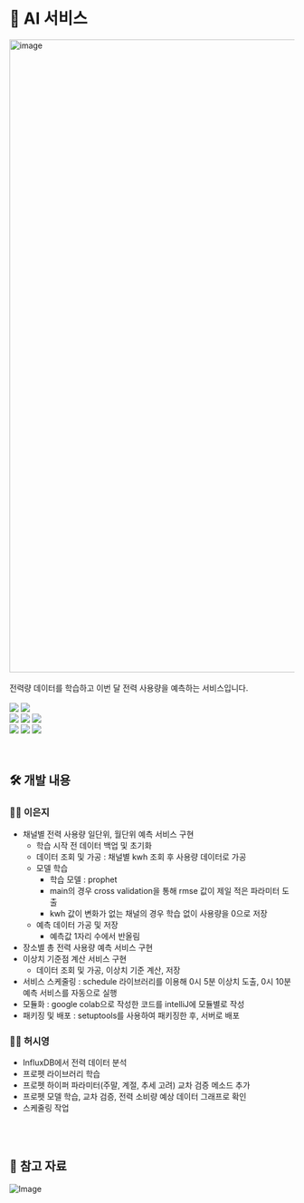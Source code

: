 # 🤖 AI 서비스
<img width="1117" alt="image" src="https://github.com/nhnacademy-aiot1-5/ai-service/assets/98167706/12c79f7e-f0a5-4662-bdca-8bd58ff9c919">
<br>
<br>
전력량 데이터를 학습하고 이번 달 전력 사용량을 예측하는 서비스입니다.
<br>
<br>
<div>
<img src="https://img.shields.io/badge/python-3776AB?style=for-the-badge&logo=python&logoColor=white">
<img src="https://img.shields.io/badge/prophet-3D5A96?style=for-the-badge&logo=prophet&logoColor=white">
<br>
<img src="https://img.shields.io/badge/mysql-4479A1?style=for-the-badge&logo=mysql&logoColor=white">
<img src="https://img.shields.io/badge/influxdb-22ADF6?style=for-the-badge&logo=influxdb&logoColor=white">
<img src="https://img.shields.io/badge/redis-BF3633?style=for-the-badge&logo=redis&logoColor=white">
<br>
<img src="https://img.shields.io/badge/git-F05032?style=for-the-badge&logo=git&logoColor=white">
<img src="https://img.shields.io/badge/github-181717?style=for-the-badge&logo=github&logoColor=white">
<img src="https://img.shields.io/badge/nhncloud-2B5CDE?style=for-the-badge&logo=cloudera&logoColor=white">
</div>
<br>
<br>

## 🛠️ 개발 내용
### 👩‍💻 이은지
- 채널별 전력 사용량 일단위, 월단위 예측 서비스 구현
  - 학습 시작 전 데이터 백업 및 초기화
  - 데이터 조회 및 가공 : 채널별 kwh 조회 후 사용량 데이터로 가공
  - 모델 학습
    - 학습 모델 : prophet
    - main의 경우 cross validation을 통해 rmse 값이 제일 적은 파라미터 도출
    - kwh 값이 변화가 없는 채널의 경우 학습 없이 사용량을 0으로 저장
  - 예측 데이터 가공 및 저장
    - 예측값 1자리 수에서 반올림
- 장소별 총 전력 사용량 예측 서비스 구현
- 이상치 기준점 계산 서비스 구현
  - 데이터 조회 및 가공, 이상치 기준 계산, 저장
- 서비스 스케줄링 : schedule 라이브러리를 이용해 0시 5분 이상치 도출, 0시 10분 예측 서비스를 자동으로 실행
- 모듈화 : google colab으로 작성한 코드를 intelliJ에 모듈별로 작성
- 패키징 및 배포 : setuptools를 사용하여 패키징한 후, 서버로 배포

### 👨‍💻 허시영
- InfluxDB에서 전력 데이터 분석
- 프로펫 라이브러리 학습
- 프로펫 하이퍼 파라미터(주말, 계절, 추세 고려) 교차 검증 메소드 추가
- 프로펫 모델 학습, 교차 검증, 전력 소비량 예상 데이터 그래프로 확인
- 스케줄링 작업
<br>
<br>

## 📄 참고 자료
![Image](https://github.com/nhnacademy-aiot1-5/backlog/assets/102939647/9fb751ac-39f5-4df8-b2fe-9d8893086209)
